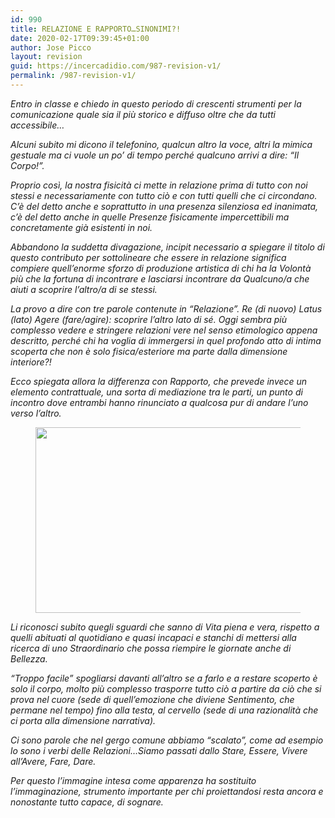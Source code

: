 ```yaml
---
id: 990
title: RELAZIONE E RAPPORTO…SINONIMI?!
date: 2020-02-17T09:39:45+01:00
author: Jose Picco
layout: revision
guid: https://incercadidio.com/987-revision-v1/
permalink: /987-revision-v1/
---
```

_Entro in classe e chiedo in questo periodo di crescenti strumenti per la comunicazione quale sia il più storico e diffuso oltre che da tutti accessibile…_

_Alcuni subito mi dicono il telefonino, qualcun altro la voce, altri la mimica gestuale ma ci vuole un po&#8217; di tempo perché qualcuno arrivi a dire: “Il Corpo!”._

_Proprio così, la nostra fisicità ci mette in relazione prima di tutto con noi stessi e necessariamente con tutto ciò e con tutti quelli che ci circondano. C’è del detto anche e soprattutto in una presenza silenziosa ed inanimata, c’è del detto anche in quelle Presenze fisicamente impercettibili ma concretamente già esistenti in noi._

_Abbandono la suddetta divagazione, incipit necessario a spiegare il titolo di questo contributo per sottolineare che essere in relazione significa compiere quell’enorme sforzo di produzione artistica di chi ha la Volontà più che la fortuna di incontrare e lasciarsi incontrare da Qualcuno/a che aiuti a scoprire l’altro/a di se stessi._ 

_La provo a dire con tre parole contenute in “Relazione”. Re (di nuovo) Latus (lato) Agere (fare/agire): scoprire l’altro lato di sé. Oggi sembra più complesso vedere e stringere relazioni vere nel senso etimologico appena descritto, perché chi ha voglia di immergersi in quel profondo atto di intima scoperta che non è solo fisica/esteriore ma parte dalla dimensione interiore?!_

_Ecco spiegata allora la differenza con Rapporto, che prevede invece un elemento contrattuale, una sorta di mediazione tra le parti, un punto di incontro dove entrambi hanno rinunciato a qualcosa pur di andare l’uno verso l’altro._<figure class="wp-block-image size-large is-resized">

<img src="https://incercadidio.com/wp-content/uploads/2020/02/18.jpg" alt="" class="wp-image-989" width="572" height="297" srcset="https://incercadidio.com/wp-content/uploads/2020/02/18.jpg 401w, https://incercadidio.com/wp-content/uploads/2020/02/18-300x156.jpg 300w" sizes="(max-width: 572px) 100vw, 572px" /> </figure> 

_Li riconosci subito quegli sguardi che sanno di Vita piena e vera, rispetto a quelli abituati al quotidiano e quasi incapaci e stanchi di mettersi alla ricerca di uno Straordinario che possa riempire le giornate anche di Bellezza._ 

_“Troppo facile” spogliarsi davanti all’altro se a farlo e a restare scoperto è solo il corpo, molto più complesso trasporre tutto ciò a partire da ciò che si prova nel cuore (sede di quell’emozione che diviene Sentimento, che permane nel tempo) fino alla testa, al cervello (sede di una razionalità che ci porta alla dimensione narrativa)._

_Ci sono parole che nel gergo comune abbiamo “scalato”, come ad esempio lo sono i verbi delle Relazioni…Siamo passati dallo Stare, Essere, Vivere all’Avere, Fare, Dare._

_Per questo l’immagine intesa come apparenza ha sostituito l’immaginazione, strumento importante per chi proiettandosi resta ancora e nonostante tutto capace, di sognare._